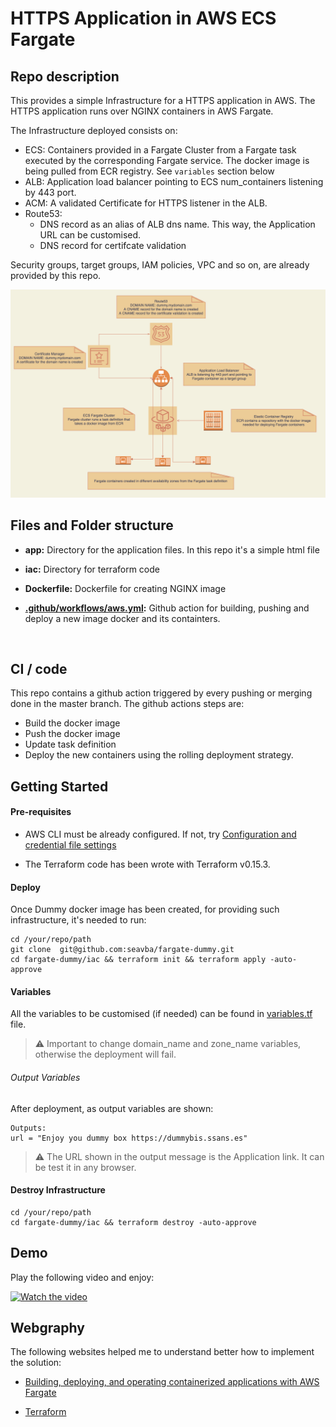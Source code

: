 # <b>HTTPS Application in AWS ECS Fargate</b>

## <b>Repo description</b>

This provides a simple Infrastructure for a HTTPS application in AWS. The HTTPS application runs over NGINX containers in AWS Fargate.

The Infrastructure deployed consists on:

- ECS: Containers provided in a Fargate Cluster from a Fargate task executed by the corresponding Fargate service. The docker image is being pulled from ECR registry. See ```variables``` section below
- ALB: Application load balancer pointing to ECS num_containers listening by 443 port.
- ACM: A validated Certificate for HTTPS listener in the ALB.
- Route53:
    - DNS record as an alias of ALB dns name. This way, the Application URL can be customised.
    - DNS record for certifcate validation

Security groups, target groups, IAM policies, VPC and so on, are already provided by this repo.

<img src="./images/diagram.png" alt="Diagram" />
<br/>

## Files and Folder structure

- <b>app:</b> Directory for the application files. In this repo it's a simple html file

- <b>iac:</b> Directory for terraform code

- <b>Dockerfile:</b> Dockerfile for creating NGINX image

- <b>[.github/workflows/aws.yml](https://github.com/seavba/fargate-dummy/blob/master/.github/workflows/aws.yml):</b> Github action for building, pushing and deploy a new image docker and its containters.
<br/>

## CI / code

This repo contains a github action triggered by every pushing or merging done in the master branch. The github actions steps are:

- Build the docker image
- Push the docker image
- Update task definition
- Deploy the new containers using the rolling deployment strategy.

## Getting Started

#### Pre-requisites

- AWS CLI must be already configured. If not, try [Configuration and credential file settings](https://docs.aws.amazon.com/cli/latest/userguide/cli-configure-files.html)

- The Terraform code has been wrote with Terraform v0.15.3.


#### Deploy

Once Dummy docker image has been created, for providing such infrastructure, it's needed to run:

```
cd /your/repo/path
git clone  git@github.com:seavba/fargate-dummy.git
cd fargate-dummy/iac && terraform init && terraform apply -auto-approve
```


#### Variables
All the variables to be customised (if needed) can be found in [variables.tf](https://github.com/seavba/fargate-dummy/blob/master/variables.tf) file.

> :warning: Important to change domain_name and zone_name variables, otherwise the deployment will fail.


###### Output Variables
After deployment, as output variables are shown:
```
Outputs:
url = "Enjoy you dummy box https://dummybis.ssans.es"
```
> :warning: The URL shown in the output message is the Application link. It can be test it in any browser.


#### Destroy Infrastructure

```
cd /your/repo/path
cd fargate-dummy/iac && terraform destroy -auto-approve
```


## Demo

Play the following video and enjoy:

[![Watch the video](https://img.youtube.com/vi/1zc09DMztMI/0.jpg)](https://www.youtube.com/watch?v=1zc09DMztMI)


## Webgraphy

The following websites helped me to understand better how to implement the solution:

- [Building, deploying, and operating containerized applications with AWS Fargate](https://aws.amazon.com/es/blogs/compute/building-deploying-and-operating-containerized-applications-with-aws-fargate/)

- [Terraform](https://www.terraform.io/)
